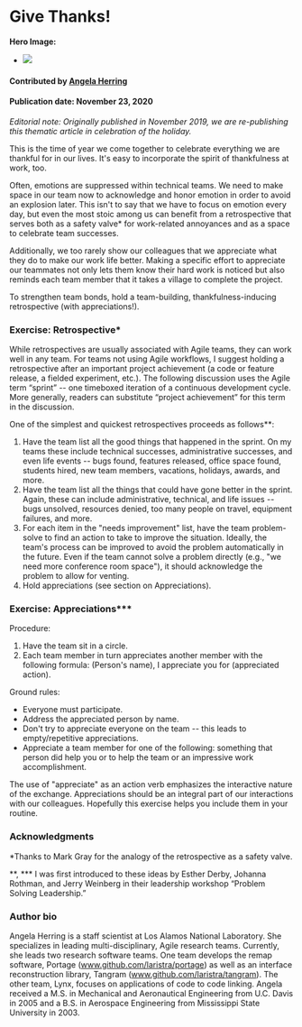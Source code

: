 # Give Thanks!

**Hero Image:**

 - <img src='https://github.com/betterscientificsoftware/images/raw/master/Blog_1119_seasonal.png' />

#### Contributed by [Angela Herring](https://github.com/angelaherring "Angela Herring GitHub Profile")

#### Publication date: November 23, 2020

*Editorial note: Originally published in November 2019, we are re-publishing this thematic article in celebration of the holiday.*

This is the time of year we come together to celebrate everything we are thankful for in our lives.  It's easy to incorporate the spirit of thankfulness at work, too.
    
Often, emotions are suppressed within technical teams. We need to make space in our team now to acknowledge and honor emotion in order to avoid an explosion later.  This isn't to say that we have to focus on emotion every day, but even the most stoic among us can benefit from a retrospective that serves both as a safety valve* for work-related annoyances and as a space to celebrate team successes.
    
Additionally, we too rarely show our colleagues that we appreciate what they do to make our work life better. Making a specific effort to appreciate our teammates not only lets them know their hard work is noticed but also reminds each team member that it takes a village to complete the project.
     
 To strengthen team bonds, hold a team-building, thankfulness-inducing retrospective (with appreciations!).


### Exercise: Retrospective*

While retrospectives are usually associated with Agile teams, they can work well in any team.  For teams not using Agile workflows, I suggest holding a retrospective after an important project achievement (a code or feature release, a fielded experiment, etc.). The following discussion uses the Agile term “sprint” -- one timeboxed iteration of a continuous development cycle.  More generally, readers can substitute “project achievement” for this term in the discussion.

One of the simplest and quickest retrospectives proceeds as follows**: 

1. Have the team list all the good things that happened in the sprint. On my teams these include technical successes, administrative successes, and even life events -- bugs found, features released, office space found, students hired, new team members, vacations, holidays, awards, and more.
2. Have the team list all the things that could have gone better in the sprint.  Again, these can include administrative, technical, and life issues -- bugs unsolved, resources denied, too many people on travel, equipment failures, and more. 
3. For each item in the "needs improvement" list, have the team problem-solve to find an action to take to improve the situation.  Ideally, the team's process can be improved to avoid the problem automatically in the future.  Even if the team cannot solve a problem directly (e.g., "we need more conference room space"), it should acknowledge the problem to allow for venting.
4. Hold appreciations (see section on Appreciations).
    

### Exercise: Appreciations***

Procedure:
1. Have the team sit in a circle. 
2. Each team member in turn appreciates another member with the following formula:  (Person's name), I appreciate you for (appreciated action).

Ground rules:
- Everyone must participate.
- Address the appreciated person by name.
- Don't try to appreciate everyone on the team -- this leads to empty/repetitive appreciations.
- Appreciate a team member for one of the following: something that person did help you or to help the team or an impressive work accomplishment. 

The use of "appreciate" as an action verb emphasizes the interactive nature of the exchange.   Appreciations should be an integral part of our interactions with our colleagues.  Hopefully this exercise helps you include them in your routine.

### Acknowledgments
    
*Thanks to Mark Gray for the analogy of the retrospective as a safety valve.

**, *** I was first introduced to these ideas by Esther Derby, Johanna Rothman, and Jerry Weinberg in their leadership workshop “Problem Solving Leadership.”

### Author bio

Angela Herring is a staff scientist at Los Alamos National Laboratory.   She specializes in leading multi-disciplinary, Agile research teams. Currently, she leads two research software teams.  One team develops the remap software, Portage (www.github.com/laristra/portage) as well as an interface reconstruction library, Tangram (www.github.com/laristra/tangram).  The other team, Lynx, focuses on applications of code to code linking.    Angela received a M.S. in Mechanical and Aeronautical Engineering from U.C. Davis in 2005 and a B.S. in Aerospace Engineering from Mississippi State University in 2003.


<!---
Publish: yes
RSS update: 2019-11-25
Categories: collaboration
Topics: strategies for more effective teams
Tags: bssw-blog-article
Level: 2
Prerequisites: default
Aggregate: none
--->
